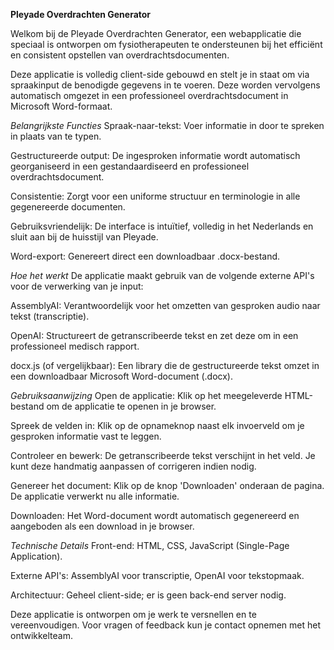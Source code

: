 **Pleyade Overdrachten Generator**

Welkom bij de Pleyade Overdrachten Generator, een webapplicatie die speciaal is ontworpen om fysiotherapeuten te ondersteunen bij het efficiënt en consistent opstellen van overdrachtsdocumenten.

Deze applicatie is volledig client-side gebouwd en stelt je in staat om via spraakinput de benodigde gegevens in te voeren. Deze worden vervolgens automatisch omgezet in een professioneel overdrachtsdocument in Microsoft Word-formaat.

_Belangrijkste Functies_
Spraak-naar-tekst: Voer informatie in door te spreken in plaats van te typen.

Gestructureerde output: De ingesproken informatie wordt automatisch georganiseerd in een gestandaardiseerd en professioneel overdrachtsdocument.

Consistentie: Zorgt voor een uniforme structuur en terminologie in alle gegenereerde documenten.

Gebruiksvriendelijk: De interface is intuïtief, volledig in het Nederlands en sluit aan bij de huisstijl van Pleyade.

Word-export: Genereert direct een downloadbaar .docx-bestand.

_Hoe het werkt_
De applicatie maakt gebruik van de volgende externe API's voor de verwerking van je input:

AssemblyAI: Verantwoordelijk voor het omzetten van gesproken audio naar tekst (transcriptie).

OpenAI: Structureert de getranscribeerde tekst en zet deze om in een professioneel medisch rapport.

docx.js (of vergelijkbaar): Een library die de gestructureerde tekst omzet in een downloadbaar Microsoft Word-document (.docx).

_Gebruiksaanwijzing_
Open de applicatie: Klik op het meegeleverde HTML-bestand om de applicatie te openen in je browser.

Spreek de velden in: Klik op de opnameknop naast elk invoerveld om je gesproken informatie vast te leggen.

Controleer en bewerk: De getranscribeerde tekst verschijnt in het veld. Je kunt deze handmatig aanpassen of corrigeren indien nodig.

Genereer het document: Klik op de knop 'Downloaden' onderaan de pagina. De applicatie verwerkt nu alle informatie.

Downloaden: Het Word-document wordt automatisch gegenereerd en aangeboden als een download in je browser.

_Technische Details_
Front-end: HTML, CSS, JavaScript (Single-Page Application).

Externe API's: AssemblyAI voor transcriptie, OpenAI voor tekstopmaak.

Architectuur: Geheel client-side; er is geen back-end server nodig.


Deze applicatie is ontworpen om je werk te versnellen en te vereenvoudigen. Voor vragen of feedback kun je contact opnemen met het ontwikkelteam.
